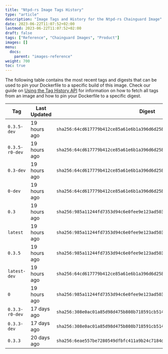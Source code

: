 ```yaml
---
title: "Ntpd-rs Image Tags History"
type: "article"
description: "Image Tags and History for the Ntpd-rs Chainguard Image"
date: 2023-06-22T11:07:52+02:00
lastmod: 2023-06-22T11:07:52+02:00
draft: false
tags: ["Reference", "Chainguard Images", "Product"]
images: []
menu:
  docs:
    parent: "images-reference"
weight: 700
toc: true
---
```


The following table contains the most recent tags and digests that can be used to pin your Dockerfile to a specific build of this image. Check our guide on [Using the Tag History API](/chainguard/chainguard-images/using-the-tag-history-api/) for information on how to fetch all tags from an image and how to pin your Dockerfile to a specific digest.

| Tag            | Last Updated | Digest                                                                    |
|----------------|--------------|---------------------------------------------------------------------------|
| `0.3.5-dev`    | 19 hours ago | `sha256:64cd617779b412ce85a61e6b1a396d6d258e48c87c85ed40239533ba53c937e4` |
| `0.3.5-r0-dev` | 19 hours ago | `sha256:64cd617779b412ce85a61e6b1a396d6d258e48c87c85ed40239533ba53c937e4` |
| `0.3-dev`      | 19 hours ago | `sha256:64cd617779b412ce85a61e6b1a396d6d258e48c87c85ed40239533ba53c937e4` |
| `0-dev`        | 19 hours ago | `sha256:64cd617779b412ce85a61e6b1a396d6d258e48c87c85ed40239533ba53c937e4` |
| `0.3`          | 19 hours ago | `sha256:985a11244fd7353d94c6e0fee9e123ad50389ca019c6a3af8070ffe552f26abb` |
| `latest`       | 19 hours ago | `sha256:985a11244fd7353d94c6e0fee9e123ad50389ca019c6a3af8070ffe552f26abb` |
| `0.3.5`        | 19 hours ago | `sha256:985a11244fd7353d94c6e0fee9e123ad50389ca019c6a3af8070ffe552f26abb` |
| `latest-dev`   | 19 hours ago | `sha256:64cd617779b412ce85a61e6b1a396d6d258e48c87c85ed40239533ba53c937e4` |
| `0`            | 19 hours ago | `sha256:985a11244fd7353d94c6e0fee9e123ad50389ca019c6a3af8070ffe552f26abb` |
| `0.3.3-r0-dev` | 17 days ago  | `sha256:308e0ac01a85d98d475b808b718591cb514aa19935d5ceeb2c2605734cad89f4` |
| `0.3.3-dev`    | 17 days ago  | `sha256:308e0ac01a85d98d475b808b718591cb514aa19935d5ceeb2c2605734cad89f4` |
| `0.3.3`        | 20 days ago  | `sha256:6eae557be7280549dfbfc411a9b24c7184d05492bd4f0105f8852cc0982188f9` |
